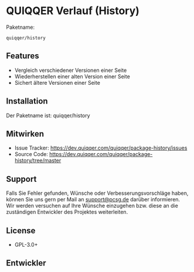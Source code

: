 
QUIQQER Verlauf (History)
========


Paketname:

    quiqqer/history


Features
--------

- Vergleich verschiedener Versionen einer Seite
- Wiederherstellen einer alten Version einer Seite
- Sichert ältere Versionen einer Seite


Installation
------------

Der Paketname ist: quiqqer/history


Mitwirken
----------

- Issue Tracker: https://dev.quiqqer.com/quiqqer/package-history/issues
- Source Code: https://dev.quiqqer.com/quiqqer/package-history/tree/master


Support
-------

Falls Sie Fehler gefunden, Wünsche oder Verbesserungsvorschläge haben, 
können Sie uns gern per Mail an support@pcsg.de darüber informieren.  
Wir werden versuchen auf Ihre Wünsche einzugehen bzw. diese an die 
zuständigen Entwickler des Projektes weiterleiten.

License
-------

- GPL-3.0+


Entwickler
--------
